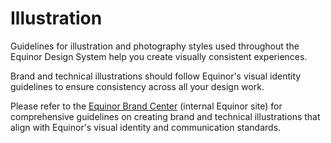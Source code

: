 # Illustration

Guidelines for illustration and photography styles used throughout the Equinor Design System help you create visually consistent experiences.   

Brand and technical illustrations should follow Equinor's visual identity guidelines to ensure consistency across all your design work.

Please refer to the [Equinor Brand Center](https://communicationtoolbox.equinor.com/brandcenter/en/equinor/component/default/50420) (internal Equinor site) for comprehensive guidelines on creating brand and technical illustrations that align with Equinor's visual identity and communication standards.
